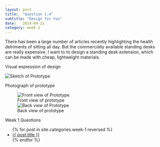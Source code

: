 ```yaml
---
layout: post
title:  "Question 1.4"
subtitle: "Design for You"
date:   2014-04-21
category: week-1
---
```


<p>There has been a large number of articles recently highlighting the health detriments of sitting all day. But the commercially available standing desks are really expensive. I want to to design a standing desk extension, which can be made with cheap, lightweight materials.</p> <!-- more -->
<p class="underline">Visual expression of design</p>
<img src="{{ site.baseurl }}/img/prototype-sketch.jpg" alt="Sketch of Prototype">
<p class="underline">Photograph of prototype</p>
<figure>
  <img src="{{ site.baseurl }}/img/prototype-front.jpg" alt="Front view of Prototype">
  <figcaption>Front view of prototype</figcaption>
  <img src="{{ site.baseurl }}/img/prototype-back.jpg" alt="Back view of Prototype">
  <figcaption>Back view of prototype</figcaption>
</figure>

<p>Week 1 Questions</p>
<ul>
  {% for post in site.categories.week-1 reversed %}
  <li>
    <a href="{{ site.baseurl }}{{ post.url }}">{{ post.title }}</a>
  </li>
  {% endfor %}
</ul>
